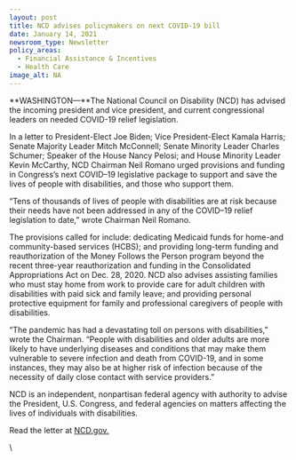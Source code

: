 ```yaml
---
layout: post
title: NCD advises policymakers on next COVID-19 bill
date: January 14, 2021
newsroom_type: Newsletter
policy_areas:
  - Financial Assistance & Incentives
  - Health Care
image_alt: NA
---
```

<!--StartFragment-->

**WASHINGTON—**The National Council on Disability (NCD) has advised the incoming president and vice president, and current congressional leaders on needed COVID-19 relief legislation.

In a letter to President-Elect Joe Biden; Vice President-Elect Kamala Harris; Senate Majority Leader Mitch McConnell; Senate Minority Leader Charles Schumer; Speaker of the House Nancy Pelosi; and House Minority Leader Kevin McCarthy, NCD Chairman Neil Romano urged provisions and funding in Congress’s next COVID–19 legislative package to support and save the lives of people with disabilities, and those who support them.

“Tens of thousands of lives of people with disabilities are at risk because their needs have not been addressed in any of the COVID–19 relief legislation to date,” wrote Chairman Neil Romano.

The provisions called for include: dedicating Medicaid funds for home-and community-based services (HCBS); and providing long-term funding and reauthorization of the Money Follows the Person program beyond the recent three-year reauthorization and funding in the Consolidated Appropriations Act on Dec. 28, 2020. NCD also advises assisting families who must stay home from work to provide care for adult children with disabilities with paid sick and family leave; and providing personal protective equipment for family and professional caregivers of people with disabilities.

“The pandemic has had a devastating toll on persons with disabilities,” wrote the Chairman. “People with disabilities and older adults are more likely to have underlying diseases and conditions that may make them vulnerable to severe infection and death from COVID-19, and in some instances, they may also be at higher risk of infection because of the necessity of daily close contact with service providers.”

NCD is an independent, nonpartisan federal agency with authority to advise the President, U.S. Congress, and federal agencies on matters affecting the lives of individuals with disabilities.

Read the letter at [NCD.gov.](https://ncd.gov/publications/2021/ncd-letter-policymakers-next-covid-19-bill)

\
<!--EndFragment-->
